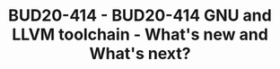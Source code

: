 ---
categories:
- bud20
image:
  featured: 'true'
  path: https://static.linaro.org/connect/bud20/images/BUD20-414.png
session_id: BUD20-414
session_speakers:
- speaker_bio: Ashok Bhat is a product manager in Arm's Development Solutions Group
    (DSG), looking after Cloud and Networking tools. In the recent past, he was the
    product manager of HPC tools including Arm Fortran Compiler (based on Flang/F18
    project).
  speaker_company: Arm
  speaker_image: http://avatars.sched.co/7/cf/8935313/avatar.jpg.320x320px.jpg?5ca
  speaker_name: Ashok Bhat
  speaker_position: Product Manager, Arm
  speaker_role: attendee, speaker
session_track: Tools
tag: session
tags: Tools
title: BUD20-414 - BUD20-414 GNU and LLVM toolchain - What's new and What's next?
---